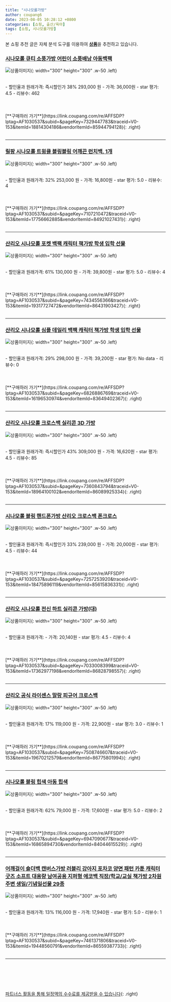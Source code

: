 ```yaml
---
title: "시나모롤가방"
author: coupang6
date: 2023-08-05 10:28:12 +0800
categories: [쇼핑, 출산/육아]
tags: [쇼핑, 시나모롤가방]
---
```


본 쇼핑 추천 글은 자체 분석 도구를 이용하여 [**상품**](https://link.coupang.com/a/bao1ui)을 추천하고 있습니다.

### [시나모롤 큐티 소풍가방 어린이 소풍배낭 아동백팩](https://link.coupang.com/re/AFFSDP?lptag=AF1030537&subid=&pageKey=7329447783&traceid=V0-153&itemId=18814304186&vendorItemId=85944794128)

![상품이미지](https://thumbnail7.coupangcdn.com/thumbnails/remote/230x230ex/image/vendor_inventory/42bc/574a14d694c61d3e3724922a40a42eb1c17478a94f1550d8fb79100e7c23.jpg){: width="300" height="300" .w-50 .left}


<br>
- 할인율과 원래가격: 즉시할인가 38%  293,000   원
- 가격: 36,000원
- star 평가: 4.5
- 리뷰수: 462
<br>
<br>
<br>
<br>
[**구매하러 가기**](https://link.coupang.com/re/AFFSDP?lptag=AF1030537&subid=&pageKey=7329447783&traceid=V0-153&itemId=18814304186&vendorItemId=85944794128){: .right}
<br>
<br>

---

### [릴팡 시나모롤 트윙클 블링블링 어깨끈 런치백, 1개](https://link.coupang.com/re/AFFSDP?lptag=AF1030537&subid=&pageKey=7107210472&traceid=V0-153&itemId=17756662885&vendorItemId=84921027431)

![상품이미지](https://thumbnail7.coupangcdn.com/thumbnails/remote/230x230ex/image/retail/images/1185450382713193-73c79dd9-dc87-4ff5-8bcf-58e57670ba0c.jpg){: width="300" height="300" .w-50 .left}


<br>
- 할인율과 원래가격: 32%  253,000   원
- 가격: 16,800원
- star 평가: 5.0
- 리뷰수: 4
<br>
<br>
<br>
<br>
[**구매하러 가기**](https://link.coupang.com/re/AFFSDP?lptag=AF1030537&subid=&pageKey=7107210472&traceid=V0-153&itemId=17756662885&vendorItemId=84921027431){: .right}
<br>
<br>

---

### [산리오 시나모롤 포켓 백팩 캐릭터 책가방 학생 입학 선물](https://link.coupang.com/re/AFFSDP?lptag=AF1030537&subid=&pageKey=7434556366&traceid=V0-153&itemId=19317727472&vendorItemId=86431903427)

![상품이미지](https://thumbnail7.coupangcdn.com/thumbnails/remote/230x230ex/image/vendor_inventory/62dc/88a3f250beb2278c326c23ba385f22ffb298254a550f55bdcba4ddeca790.jpg){: width="300" height="300" .w-50 .left}


<br>
- 할인율과 원래가격: 61%  130,000   원
- 가격: 39,800원
- star 평가: 5.0
- 리뷰수: 4
<br>
<br>
<br>
<br>
[**구매하러 가기**](https://link.coupang.com/re/AFFSDP?lptag=AF1030537&subid=&pageKey=7434556366&traceid=V0-153&itemId=19317727472&vendorItemId=86431903427){: .right}
<br>
<br>

---

### [산리오 시나모롤 심플 데일리 백팩 캐릭터 책가방 학생 입학 선물](https://link.coupang.com/re/AFFSDP?lptag=AF1030537&subid=&pageKey=6826886769&traceid=V0-153&itemId=16196530974&vendorItemId=83649402367)

![상품이미지](https://thumbnail7.coupangcdn.com/thumbnails/remote/230x230ex/image/vendor_inventory/a556/2cdf0df4f71f9d6eb3e120d905c89fa34bb260a7bdb30c44236d74a15827.jpg){: width="300" height="300" .w-50 .left}


<br>
- 할인율과 원래가격: 29%  298,000   원
- 가격: 39,200원
- star 평가: No data
- 리뷰수: 0
<br>
<br>
<br>
<br>
[**구매하러 가기**](https://link.coupang.com/re/AFFSDP?lptag=AF1030537&subid=&pageKey=6826886769&traceid=V0-153&itemId=16196530974&vendorItemId=83649402367){: .right}
<br>
<br>

---

### [산리오 시나모롤 크로스백 실리콘 3D 가방](https://link.coupang.com/re/AFFSDP?lptag=AF1030537&subid=&pageKey=7360843794&traceid=V0-153&itemId=18964100102&vendorItemId=86089925334)

![상품이미지](https://thumbnail6.coupangcdn.com/thumbnails/remote/230x230ex/image/vendor_inventory/8fe0/31a009f682763afd16a382c389383acc6168868a238cb8f973ca8cddddef.JPG){: width="300" height="300" .w-50 .left}


<br>
- 할인율과 원래가격: 즉시할인가 43%  309,000   원
- 가격: 16,620원
- star 평가: 4.5
- 리뷰수: 85
<br>
<br>
<br>
<br>
[**구매하러 가기**](https://link.coupang.com/re/AFFSDP?lptag=AF1030537&subid=&pageKey=7360843794&traceid=V0-153&itemId=18964100102&vendorItemId=86089925334){: .right}
<br>
<br>

---

### [시나모롤 블링 핸드폰가방 산리오 크로스백 폰크로스](https://link.coupang.com/re/AFFSDP?lptag=AF1030537&subid=&pageKey=7257253920&traceid=V0-153&itemId=18475896119&vendorItemId=85615836331)

![상품이미지](https://thumbnail8.coupangcdn.com/thumbnails/remote/230x230ex/image/vendor_inventory/f65b/cee2d39dd96eb776ff9858181b9ddfd6f46df1d8457383dcdb2c24922139.jpg){: width="300" height="300" .w-50 .left}


<br>
- 할인율과 원래가격: 즉시할인가 33%  239,000   원
- 가격: 20,000원
- star 평가: 4.5
- 리뷰수: 44
<br>
<br>
<br>
<br>
[**구매하러 가기**](https://link.coupang.com/re/AFFSDP?lptag=AF1030537&subid=&pageKey=7257253920&traceid=V0-153&itemId=18475896119&vendorItemId=85615836331){: .right}
<br>
<br>

---

### [산리오 시나모롤 전신 하트 실리콘 가방(대)](https://link.coupang.com/re/AFFSDP?lptag=AF1030537&subid=&pageKey=7033008399&traceid=V0-153&itemId=17362977198&vendorItemId=86828798557)

![상품이미지](https://thumbnail10.coupangcdn.com/thumbnails/remote/230x230ex/image/vendor_inventory/a822/3bbf23a81f628ffabb41c6b329afb56142d46846e5beb25a17b0d93a9248.jpg){: width="300" height="300" .w-50 .left}


<br>
- 할인율과 원래가격: 
- 가격: 20,140원
- star 평가: 4.5
- 리뷰수: 4
<br>
<br>
<br>
<br>
[**구매하러 가기**](https://link.coupang.com/re/AFFSDP?lptag=AF1030537&subid=&pageKey=7033008399&traceid=V0-153&itemId=17362977198&vendorItemId=86828798557){: .right}
<br>
<br>

---

### [산리오 공식 라이센스 말랑 피규어 크로스백](https://link.coupang.com/re/AFFSDP?lptag=AF1030537&subid=&pageKey=7508746607&traceid=V0-153&itemId=19670212579&vendorItemId=86775801994)

![상품이미지](https://thumbnail6.coupangcdn.com/thumbnails/remote/230x230ex/image/vendor_inventory/7bef/e26835347c7bdc5169ed94e8a4ffd349bc8f8365320daeabfb8f24500a79.jpg){: width="300" height="300" .w-50 .left}


<br>
- 할인율과 원래가격: 17%  119,000   원
- 가격: 22,900원
- star 평가: 3.0
- 리뷰수: 1
<br>
<br>
<br>
<br>
[**구매하러 가기**](https://link.coupang.com/re/AFFSDP?lptag=AF1030537&subid=&pageKey=7508746607&traceid=V0-153&itemId=19670212579&vendorItemId=86775801994){: .right}
<br>
<br>

---

### [시나모롤 블링 힙색 아동 힙색](https://link.coupang.com/re/AFFSDP?lptag=AF1030537&subid=&pageKey=6947090677&traceid=V0-153&itemId=16865894730&vendorItemId=84044615529)

![상품이미지](https://thumbnail7.coupangcdn.com/thumbnails/remote/230x230ex/image/vendor_inventory/2138/cf3b84965024831f2000b8ecddfa07da24122efee2b5cc930b98a8149dae.jpg){: width="300" height="300" .w-50 .left}


<br>
- 할인율과 원래가격: 62%  79,000   원
- 가격: 17,600원
- star 평가: 5.0
- 리뷰수: 2
<br>
<br>
<br>
<br>
[**구매하러 가기**](https://link.coupang.com/re/AFFSDP?lptag=AF1030537&subid=&pageKey=6947090677&traceid=V0-153&itemId=16865894730&vendorItemId=84044615529){: .right}
<br>
<br>

---

### [어깨걸이 숄더백 캔버스가방 러블리 강아지 포차코 양면 패턴 카툰 캐릭터 굿즈 소프트 대용량 남여공용 지퍼형 에코백 직장/학교/교실 책가방 2차원 주변 생일/기념일선물 29종](https://link.coupang.com/re/AFFSDP?lptag=AF1030537&subid=&pageKey=7461371806&traceid=V0-153&itemId=19448560791&vendorItemId=86559387733)

![상품이미지](https://thumbnail7.coupangcdn.com/thumbnails/remote/230x230ex/image/vendor_inventory/7162/d68977d7716106cfe7c7ea39e6c255a27b102a480fdbdd6c93caff3fa997.jpg){: width="300" height="300" .w-50 .left}


<br>
- 할인율과 원래가격: 13%  116,000   원
- 가격: 17,940원
- star 평가: 5.0
- 리뷰수: 1
<br>
<br>
<br>
<br>
[**구매하러 가기**](https://link.coupang.com/re/AFFSDP?lptag=AF1030537&subid=&pageKey=7461371806&traceid=V0-153&itemId=19448560791&vendorItemId=86559387733){: .right}
<br>
<br>

---
<br><br><br><br><br> [파트너스 활동을 통해 일정액의 수수료를 제공받을 수 있습니다](https://link.coupang.com/a/bao1ui){: .right}